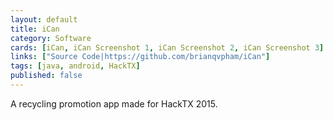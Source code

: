 ```yaml
---
layout: default
title: iCan
category: Software
cards: [iCan, iCan Screenshot 1, iCan Screenshot 2, iCan Screenshot 3]
links: ["Source Code|https://github.com/brianqvpham/iCan"]
tags: [java, android, HackTX]
published: false
---
```

A recycling promotion app made for HackTX 2015.
